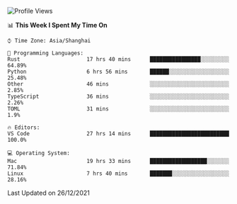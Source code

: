 <!--START_SECTION:waka-->
![Profile Views](http://img.shields.io/badge/Profile%20Views-1-blue)

📊 **This Week I Spent My Time On** 

```text
⌚︎ Time Zone: Asia/Shanghai

💬 Programming Languages: 
Rust                     17 hrs 40 mins      ████████████████░░░░░░░░░   64.89% 
Python                   6 hrs 56 mins       ██████░░░░░░░░░░░░░░░░░░░   25.48% 
Other                    46 mins             ░░░░░░░░░░░░░░░░░░░░░░░░░   2.85% 
TypeScript               36 mins             ░░░░░░░░░░░░░░░░░░░░░░░░░   2.26% 
TOML                     31 mins             ░░░░░░░░░░░░░░░░░░░░░░░░░   1.9%

🔥 Editors: 
VS Code                  27 hrs 14 mins      █████████████████████████   100.0%

💻 Operating System: 
Mac                      19 hrs 33 mins      ██████████████████░░░░░░░   71.84% 
Linux                    7 hrs 40 mins       ███████░░░░░░░░░░░░░░░░░░   28.16%

```


 Last Updated on 26/12/2021
<!--END_SECTION:waka-->

